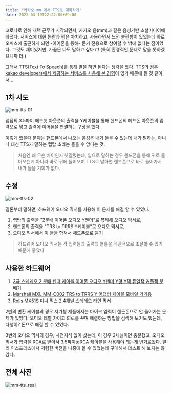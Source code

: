 ```yaml
---
title: "카카오 mm 에서 TTS로 대화하기"
date: 2022-03-19T22:22:00+09:00
---
```


코로나로 인해 재택 근무가 시작되면서, 카카오 음(mm)과 같은 음성기반 소셜미디어에 빠졌다.
서버스에 대한 논란과 평은 차치하고, 사용하면서 느낀 불편함이 있었는데 바로 오피스에 출근하게 되면 -이어폰을 통해- 듣기 전용으로 참여할 수 밖에 없다는 점이었다.
그것도 재미있지만, 가끔은 나도 말하고 싶다고! (특히 환경적인 문제로 말을 못하겠으니까 더!)

그래서 TTS(Text To Speach)를 통해 말을 하면 된다는 생각을 했다.
TTS의 경우 [kakao developers에서 제공하는 서비스를 사용해 본 경험](https://github.com/suapapa/devkakao)이 있기 때문에 될 것 같아서...

## 1차 시도

![mm-tts-01](https://asset.homin.dev/blog/img/mm-tts-01.jpeg)

랩탑의 3.5파이 헤드셋 아웃풋의 출력을 Y케이블을 통해 헨드폰의 헤드폰 아웃풋의 입력으로 넣고 출력에 이어폰을 연결하는 구상을 했다.

이렇게 했을때 문제는 핸드폰에서 나오는 음성은 내가 들을 수 있는데
내가 말하는, 아니 나 대신 TTS가 말하는 랩탑 소리는 들을 수 없다는 것.

> 처음엔 왜 무슨 차이인지 헷갈렸는데, 입으로 말하는 경우 핸드폰을 통해 귀로 들어오는게 아니라 바로 귀에 들어오며
> TTS로 말하면 핸드폰으로 바로 들어가서 내가 들을 기회가 없다.

## 수정

![mm-tts-02](https://asset.homin.dev/blog/img/mm-tts-02.jpeg)

결론부터 말하면, 하드웨어 오디오 믹서를 사용해 이 문제를 해결 할 수 있었다.

1. 랩탑의 출력을 "2분배 이어폰 오디오 Y젠더"로 복제해 오디오 믹서로,
2. 핸드폰의 출력을 "TRS to TRRS Y케이블"로 오디오 믹서로,
3. 오디오 믹서에서 이 둘을 합쳐서 헤드폰으로 듣기

> 하드웨어 오디오 믹서는 각 입력들과 출력의 볼륨을 직관적으로 조절할 수 있기 때문에 좋았다

## 사용한 하드웨어

1. [3극 스테레오 2 분배 젠더 케이블 이어폰 오디오 Y젠더 Y형 Y잭 듀얼잭 커플잭 분배기](https://www.11st.co.kr/products/2413899073)
2. [Marshall MXL MM-C002 TRS to TRRS Y 어댑터 케이블 모바일 기기용](https://www.11st.co.kr/products/pa/3571117318)
3. [Rolls MX51S 미니 믹스 2 4채널 스테레오 라인 믹서](https://www.11st.co.kr/products/pa/3546164541)

2번의 변환 케이블의 경우 저가형 제품에서는 마이크 입력이 핸든폰으로 안 들어가는 문제가 있었다. 오디오 레벨 차이고 회로를 꾸며 해결하는 방법을 검색해 보기도 했는데,
다행이? 돈으로 해결 할 수 있었다.

3번의 오디오 믹서의 경우, 사전지식 없이 샀는데, 이 경우 2채널이면 충분했고, 오디오 믹서가 입력을 RCA로 받아서 3.5파이toRCA 케이블을 사용해야 되는게 번거로왔다.
알리 익스프레스에서 저렴한 버전을 나중에 볼 수 있었는데 구매해서 테스트 해 보지는 않았다.

## 전체 사진

![mm-tts_real](https://asset.homin.dev/blog/img/mm-tts_real.jpg)
